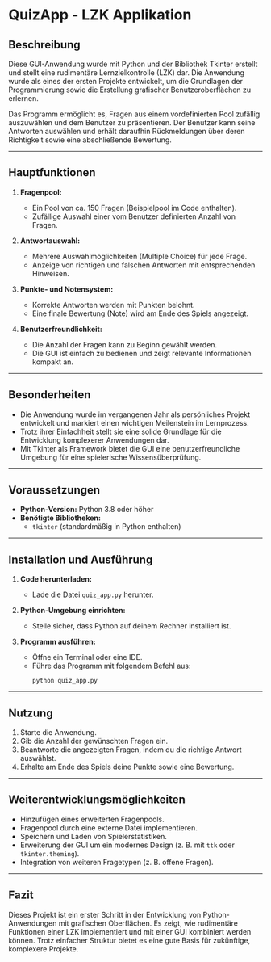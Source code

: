 # QuizApp - LZK Applikation

## Beschreibung
Diese GUI-Anwendung wurde mit Python und der Bibliothek Tkinter erstellt und stellt eine rudimentäre Lernzielkontrolle (LZK) dar. Die Anwendung wurde als eines der ersten Projekte entwickelt, um die Grundlagen der Programmierung sowie die Erstellung grafischer Benutzeroberflächen zu erlernen.

Das Programm ermöglicht es, Fragen aus einem vordefinierten Pool zufällig auszuwählen und dem Benutzer zu präsentieren. Der Benutzer kann seine Antworten auswählen und erhält daraufhin Rückmeldungen über deren Richtigkeit sowie eine abschließende Bewertung.

---

## Hauptfunktionen

1. **Fragenpool:**
   - Ein Pool von ca. 150 Fragen (Beispielpool im Code enthalten).
   - Zufällige Auswahl einer vom Benutzer definierten Anzahl von Fragen.

2. **Antwortauswahl:**
   - Mehrere Auswahlmöglichkeiten (Multiple Choice) für jede Frage.
   - Anzeige von richtigen und falschen Antworten mit entsprechenden Hinweisen.

3. **Punkte- und Notensystem:**
   - Korrekte Antworten werden mit Punkten belohnt.
   - Eine finale Bewertung (Note) wird am Ende des Spiels angezeigt.

4. **Benutzerfreundlichkeit:**
   - Die Anzahl der Fragen kann zu Beginn gewählt werden.
   - Die GUI ist einfach zu bedienen und zeigt relevante Informationen kompakt an.

---

## Besonderheiten

- Die Anwendung wurde im vergangenen Jahr als persönliches Projekt entwickelt und markiert einen wichtigen Meilenstein im Lernprozess.
- Trotz ihrer Einfachheit stellt sie eine solide Grundlage für die Entwicklung komplexerer Anwendungen dar.
- Mit Tkinter als Framework bietet die GUI eine benutzerfreundliche Umgebung für eine spielerische Wissensüberprüfung.

---

## Voraussetzungen

- **Python-Version:** Python 3.8 oder höher
- **Benötigte Bibliotheken:**
  - `tkinter` (standardmäßig in Python enthalten)

---

## Installation und Ausführung

1. **Code herunterladen:**
   - Lade die Datei `quiz_app.py` herunter.

2. **Python-Umgebung einrichten:**
   - Stelle sicher, dass Python auf deinem Rechner installiert ist.

3. **Programm ausführen:**
   - Öffne ein Terminal oder eine IDE.
   - Führe das Programm mit folgendem Befehl aus:
     ```
     python quiz_app.py
     ```

---

## Nutzung

1. Starte die Anwendung.
2. Gib die Anzahl der gewünschten Fragen ein.
3. Beantworte die angezeigten Fragen, indem du die richtige Antwort auswählst.
4. Erhalte am Ende des Spiels deine Punkte sowie eine Bewertung.

---

## Weiterentwicklungsmöglichkeiten

- Hinzufügen eines erweiterten Fragenpools.
- Fragenpool durch eine externe Datei implementieren. 
- Speichern und Laden von Spielerstatistiken.
- Erweiterung der GUI um ein modernes Design (z. B. mit `ttk` oder `tkinter.theming`).
- Integration von weiteren Fragetypen (z. B. offene Fragen).

---

## Fazit
Dieses Projekt ist ein erster Schritt in der Entwicklung von Python-Anwendungen mit grafischen Oberflächen. Es zeigt, wie rudimentäre Funktionen einer LZK implementiert und mit einer GUI kombiniert werden können. Trotz einfacher Struktur bietet es eine gute Basis für zukünftige, komplexere Projekte.


